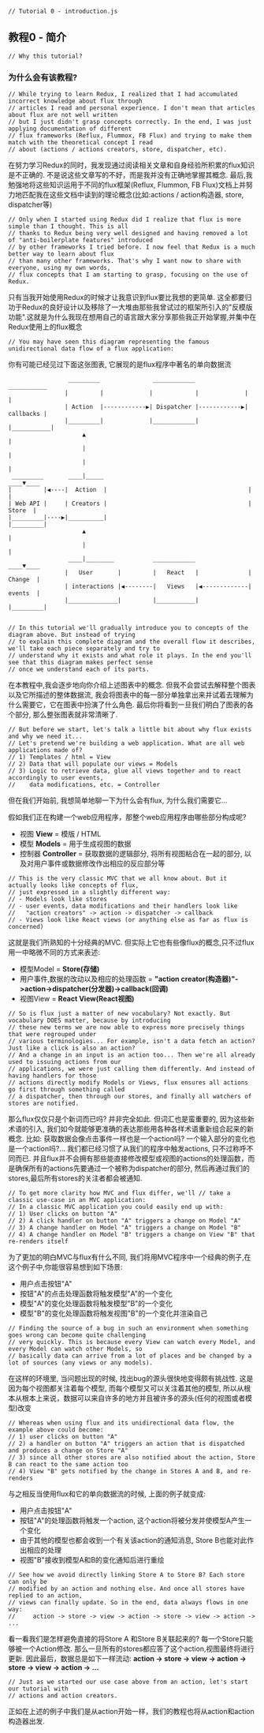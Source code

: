 ```
// Tutorial 0 - introduction.js 
```

## 教程0 - 简介
 
```
// Why this tutorial? 
```

### 为什么会有该教程?

```
// While trying to learn Redux, I realized that I had accumulated incorrect knowledge about flux through
// articles I read and personal experience. I don't mean that articles about flux are not well written
// but I just didn't grasp concepts correctly. In the end, I was just applying documentation of different
// flux frameworks (Reflux, Flummox, FB Flux) and trying to make them match with the theoretical concept I read
// about (actions / actions creators, store, dispatcher, etc).
```

在努力学习Redux的同时，我发现通过阅读相关文章和自身经验所积累的flux知识是不正确的. 不是说这些文章写的不好，而是我并没有正确地掌握其概念. 最后,我勉强地将这些知识运用于不同的flux框架(Reflux, Flummon, FB Flux)文档上并努力地匹配我在这些文档中读到的理论概念(比如:actions / action构造器, store, dispatcher等)

```
// Only when I started using Redux did I realize that flux is more simple than I thought. This is all
// thanks to Redux being very well designed and having removed a lot of "anti-boilerplate features" introduced
// by other frameworks I tried before. I now feel that Redux is a much better way to learn about flux
// than many other frameworks. That's why I want now to share with everyone, using my own words,
// flux concepts that I am starting to grasp, focusing on the use of Redux.
```

只有当我开始使用Redux的时候才让我意识到flux要比我想的更简单. 这全都要归功于Redux的良好设计以及移除了一大堆由那些我曾试过的框架所引入的"反模版功能".这就是为什么我现在想用自己的语言跟大家分享那些我正开始掌握,并集中在Redux使用上的flux概念

```
// You may have seen this diagram representing the famous unidirectional data flow of a flux application:
```
你有可能已经见过下面这张图表, 它展现的是flux程序中著名的单向数据流

```
                 _________               ____________               ___________
                |         |             |            |             |           |
                | Action  |------------▶| Dispatcher |------------▶| callbacks |
                |_________|             |____________|             |___________|
                     ▲                                                   |
                     |                                                   |
                     |                                                   |
 _________       ____|_____                                          ____▼____
|         |◀----|  Action  |                                        |         |
| Web API |     | Creators |                                        |  Store  |
|_________|----▶|__________|                                        |_________|
                     ▲                                                   |
                     |                                                   |
                 ____|________           ____________                ____▼____
                |   User       |         |   React   |              | Change  |
                | interactions |◀--------|   Views   |◀-------------| events  |
                |______________|         |___________|              |_________|


// In this tutorial we'll gradually introduce you to concepts of the diagram above. But instead of trying
// to explain this complete diagram and the overall flow it describes, we'll take each piece separately and try to
// understand why it exists and what role it plays. In the end you'll see that this diagram makes perfect sense
// once we understand each of its parts.
```

在本教程中,我会逐步地向你介绍上述图表中的概念. 但我不会尝试去解释整个图表以及它所描述的整体数据流, 我会将图表中的每一部分单独拿出来并试着去理解为什么需要它，它在图表中扮演了什么角色. 最后你将看到一旦我们明白了图表的各个部分, 那么整张图表就非常清晰了.

```
// But before we start, let's talk a little bit about why flux exists and why we need it...
// Let's pretend we're building a web application. What are all web applications made of?
// 1) Templates / html = View
// 2) Data that will populate our views = Models
// 3) Logic to retrieve data, glue all views together and to react accordingly to user events,
//    data modifications, etc. = Controller
```
但在我们开始前, 我想简单地聊一下为什么会有flux, 为什么我们需要它...

假如我们正在构建一个web应用程序，那整个web应用程序由哪些部分构成呢?
* 视图 **View** = 模版 / HTML
* 模型 **Models** = 用于生成视图的数据
* 控制器 **Controller** = 获取数据的逻辑部分, 将所有视图粘合在一起的部分, 以及对用户事件或数据修改作出相应的反应部分等

```
// This is the very classic MVC that we all know about. But it actually looks like concepts of flux,
// just expressed in a slightly different way:
// - Models look like stores
// - user events, data modifications and their handlers look like
//   "action creators" -> action -> dispatcher -> callback
// - Views look like React views (or anything else as far as flux is concerned)
```
这就是我们所熟知的十分经典的MVC. 但实际上它也有些像flux的概念,只不过flux用一中略微不同的方式来表述:
* 模型Model = **Store(存储)**
* 用户事件,数据的改动以及相应的处理函数 = **"action creator(构造器)"->action->dispatcher(分发器)->callback(回调)**
* 视图View = **React View(React视图)**
```
// So is flux just a matter of new vocabulary? Not exactly. But vocabulary DOES matter, because by introducing
// these new terms we are now able to express more precisely things that were regrouped under
// various terminologies... For example, isn't a data fetch an action? Just like a click is also an action?
// And a change in an input is an action too... Then we're all already used to issuing actions from our
// applications, we were just calling them differently. And instead of having handlers for those
// actions directly modify Models or Views, flux ensures all actions go first through something called
// a dispatcher, then through our stores, and finally all watchers of stores are notified.
```
那么flux仅仅只是个新词而已吗? 并非完全如此. 但词汇也是蛮重要的, 因为这些新术语的引入, 我们如今就能够更准确的表达那些用各种各样术语重新组合起来的新概念. 比如: 获取数据会像点击事件一样也是一个action吗? 一个输入部分的变化也是一个action吗?... 我们都已经习惯了从我们的程序中触发actions, 只不过称呼不同而已. 并且flux并不会拥有那些能直接修改模型或视图的actions的处理函数，而是确保所有的actions先要通过一个被称为dispatcher的部分, 然后再通过我们的stores,最后所有stores的关注者都会被通知.

```
// To get more clarity how MVC and flux differ, we'll // take a classic use-case in an MVC application:
// In a classic MVC application you could easily end up with:
// 1) User clicks on button "A"
// 2) A click handler on button "A" triggers a change on Model "A"
// 3) A change handler on Model "A" triggers a change on Model "B"
// 4) A change handler on Model "B" triggers a change on View "B" that re-renders itself
```
为了更加的明白MVC与flux有什么不同, 我们将用MVC程序中一个经典的例子,在这个例子中,你能很容易想到如下场景:
* 用户点击按钮"A"
* 按钮"A"的点击处理函数将触发模型"A"的一个变化
* 模型"A"的变化处理函数将触发模型"B"的一个变化
* 模型"B"的变化处理函数将触发视图"B"的一个变化并渲染自己

```
// Finding the source of a bug in such an environment when something goes wrong can become quite challenging
// very quickly. This is because every View can watch every Model, and every Model can watch other Models, so
// basically data can arrive from a lot of places and be changed by a lot of sources (any views or any models).
```
在这样的环境里, 当问题出现的时候, 找出bug的源头很快地变得颇有挑战性. 这是因为每个视图都关注着每个模型, 而每个模型又可以关注着其他的模型, 所以从根本从根本上来说，数据可以来自许多的地方并且被许多的源头(任何的视图或者模型)改变

```
// Whereas when using flux and its unidirectional data flow, the example above could become:
// 1) user clicks on button "A"
// 2) a handler on button "A" triggers an action that is dispatched and produces a change on Store "A"
// 3) since all other stores are also notified about the action, Store B can react to the same action too
// 4) View "B" gets notified by the change in Stores A and B, and re-renders
```
与之相反当使用flux和它的单向数据流的时候, 上面的例子就变成:
* 用户点击按钮"A"
* 按钮"A"的处理函数将触发一个action, 这个action将被分发并使模型A产生一个变化
* 由于其他的模型也都会收到一个有关该action的通知消息, Store B也能对此作出相应的处理
* 视图"B"接收到模型A和B的变化通知后进行重绘

```
// See how we avoid directly linking Store A to Store B? Each store can only be
// modified by an action and nothing else. And once all stores have replied to an action,
// views can finally update. So in the end, data always flows in one way:
//     action -> store -> view -> action -> store -> view -> action -> ...
```
看一看我们是怎样避免直接的将Store A 和Store B关联起来的? 每一个Store只能够被一个Action修改. 那么一旦所有的stores都应答了这个action,视图最终将进行更新. 因此最后，数据总是如下一样流动:
**action -> store -> view -> action -> store -> view -> action -> ...**

```
// Just as we started our use case above from an action, let's start our tutorial with
// actions and action creators.
```
正如在上述的例子中我们是从action开始一样，我们的教程也将从action和action构造器出发.
